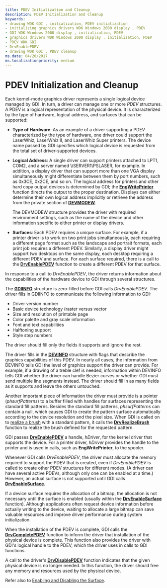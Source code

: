 ```yaml
---
title: PDEV Initialization and Cleanup
description: PDEV Initialization and Cleanup
keywords:
- drawing WDK GDI , initialization, PDEV initialization
- initializing graphics drivers WDK Windows 2000 display , PDEV
- GDI WDK Windows 2000 display , initialization, PDEV
- graphics drivers WDK Windows 2000 display , initialization, PDEV
- PDEV WDK GDI
- DrvEnablePDEV
- drawing WDK GDI , PDEV cleanup
ms.date: 04/20/2017
ms.localizationpriority: medium
---
```


# PDEV Initialization and Cleanup

Each kernel-mode graphics driver represents a single logical device managed by GDI. In turn, a driver can manage one or more *PDEV* structures. A PDEV is a logical representation of the physical device. It is characterized by the type of hardware, logical address, and surfaces that can be supported:

- **Type of Hardware**: As an example of a driver supporting a PDEV characterized by the type of hardware, one driver could support the LaserWhiz, LaserWhiz II, and LaserWhiz Super printers. The device name passed by GDI specifies which logical device is requested from the total set of driver-supported devices.

- **Logical Address**: A single driver can support printers attached to LPT1, COM2, and a server named \\\\SERVER1\\PSLASER, for example. In addition, a display driver that can support more than one VGA display simultaneously might differentiate between them by port numbers, such as 0x3CE, 0x2CE, and so on. The logical address for printers and other hard copy output devices is determined by GDI; the [**EngWritePrinter**](/windows/win32/api/winddi/nf-winddi-engwriteprinter) function directs the output to the proper destination. Displays can either determine their own logical address implicitly or retrieve the address from the private section of [**DEVMODEW**](/windows/win32/api/wingdi/ns-wingdi-devmodew).

  The DEVMODEW structure provides the driver with required environment settings, such as the name of the device and other information specific to either printer or display drivers.

- **Surfaces**: Each PDEV requires a unique surface. For example, if a printer driver is to work on two print jobs simultaneously, each requiring a different page format such as the landscape and portrait formats, each print job requires a different PDEV. Similarly, a display driver might support two desktops on the same display, each desktop requiring a different PDEV and surface. For each surface required, there is a call to the [**DrvEnablePDEV**](/windows/win32/api/winddi/nf-winddi-drvenablepdev) function to create a different PDEV for that surface.

In response to a call to *DrvEnablePDEV*, the driver returns information about the capabilities of the hardware device to GDI through several structures.

The [**GDIINFO**](/windows/win32/api/winddi/ns-winddi-gdiinfo) structure is zero-filled before GDI calls *DrvEnablePDEV*. The driver fills in GDIINFO to communicate the following information to GDI:

- Driver version number
- Basic device technology (raster versus vector
- Size and resolution of printable page
- Color palette and gray scale information
- Font and text capabilities
- Halftoning support
- Style step numbers

The driver should fill only the fields it supports and ignore the rest.

The driver fills in the [**DEVINFO**](/windows/win32/api/winddi/ns-winddi-devinfo) structure with flags that describe the graphics capabilities of this PDEV. In nearly all cases, the information from DEVINFO tells GDI the level of graphics support the driver can provide. For example, if a drawing of a treble clef is needed, information within DEVINFO tells GDI whether the driver can handle Bezier curves or whether GDI must send multiple line segments instead. The driver should fill in as many fields as it supports and leave the others untouched.

Another important piece of information the driver must provide is a pointer (*phsurfPatterns*) to a buffer filled with handles for surfaces representing the standard fill patterns. Besides the standard fill patterns, *phsurfPatterns* can contain a null, which causes GDI to create the pattern surface automatically according to the device resolution and the pixel size. When GDI is called on to [realize a brush](realizing-brushes.md) with a standard pattern, it calls the [**DrvRealizeBrush**](/windows/win32/api/winddi/nf-winddi-drvrealizebrush) function to realize the brush defined for the requested pattern.

GDI passes [**DrvEnablePDEV**](/windows/win32/api/winddi/nf-winddi-drvenablepdev) a handle, *hDriver*, for the kernel driver that supports the device. For a printer driver, *hDriver* provides the handle to the printer and is used in calls, such as **EngWritePrinter**, to the spooler.

Whenever GDI calls *DrvEnablePDEV*, the driver must allocate the memory required to support the PDEV that is created, even if *DrvEnablePDEV* is called to create other PDEV structures for different modes. (A driver can have several active PDEVs, although only one can be enabled at a time.) However, an actual surface is not supported until GDI calls [**DrvEnableSurface**](/windows/win32/api/winddi/nf-winddi-drvenablesurface).

If a device surface requires the allocation of a bitmap, the allocation is not necessary until the surface is enabled (usually within the [**DrvEnableSurface**](/windows/win32/api/winddi/nf-winddi-drvenablesurface) function). Although applications often request device information before actually writing to the device, waiting to allocate a large bitmap can save valuable resources and improve driver performance during system initialization.

When the installation of the PDEV is complete, GDI calls the [**DrvCompletePDEV**](/windows/win32/api/winddi/nf-winddi-drvcompletepdev) function to inform the driver that installation of the physical device is complete. This function also provides the driver with GDI's logical handle to the PDEV, which the driver uses in calls to GDI functions.

A call to the driver's [**DrvDisablePDEV**](/windows/win32/api/winddi/nf-winddi-drvdisablepdev) function indicates that the given physical device is no longer needed. In this function, the driver should free any memory and resources used by the physical device.

Refer also to [Enabling and Disabling the Surface](enabling-and-disabling-the-surface.md).
